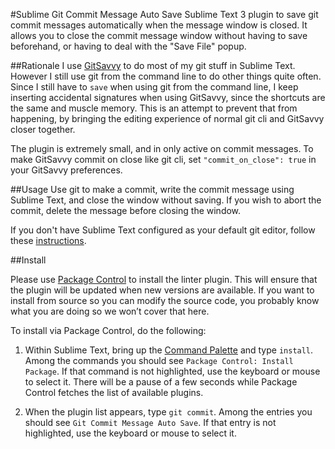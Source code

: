 #Sublime Git Commit Message Auto Save
Sublime Text 3 plugin to save git commit messages automatically when the message window is closed.
It allows you to close the commit message window without having to save beforehand, or having to deal with the "Save File" popup.

##Rationale
I use [GitSavvy](https://github.com/divmain/GitSavvy) to do most of my git stuff in Sublime Text. However I still use git from the command line to do other things quite often.
Since I still have to `save` when using git from the command line, I keep inserting accidental signatures when using GitSavvy, since the shortcuts are the same and muscle memory.
This is an attempt to prevent that from happening, by bringing the editing experience of normal git cli and GitSavvy closer together.

The plugin is extremely small, and in only active on commit messages. To make GitSavvy commit on close like git cli, set `"commit_on_close": true` in your GitSavvy preferences.

##Usage
Use git to make a commit, write the commit message using Sublime Text, and close the window without saving.
If you wish to abort the commit, delete the message before closing the window.

If you don't have Sublime Text configured as your default git editor, follow these [instructions](https://help.github.com/articles/associating-text-editors-with-git/#using-sublime-text-as-your-editor).


##Install

Please use [Package Control](https://sublime.wbond.net/installation) to install the linter plugin. This will ensure that the plugin will be updated when new versions are available. If you want to install from source so you can modify the source code, you probably know what you are doing so we won’t cover that here.

To install via Package Control, do the following:

1. Within Sublime Text, bring up the [Command Palette](http://docs.sublimetext.info/en/sublime-text-3/extensibility/command_palette.html) and type `install`. Among the commands you should see `Package Control: Install Package`. If that command is not highlighted, use the keyboard or mouse to select it. There will be a pause of a few seconds while Package Control fetches the list of available plugins.

1. When the plugin list appears, type `git commit`. Among the entries you should see `Git Commit Message Auto Save`. If that entry is not highlighted, use the keyboard or mouse to select it.

